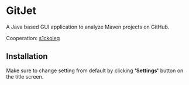 # GitJet
A Java based GUI application to analyze Maven projects on GitHub.

Cooperation: [s1ckoleg](https://github.com/s1ckoleg/)

## Installation
Make sure to change setting from default by clicking **'Settings'** button on the title screen.
